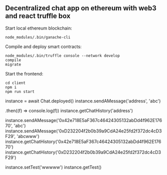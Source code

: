 ## Decentralized chat app on ethereum with web3 and react truffle box
Start local ethereum blockchain:
```
node_modules/.bin/ganache-cli
```
Compile and deploy smart contracts:
```
node_modules/.bin/truffle console --network develop
compile
migrate
```
Start the frontend:
```
cd client
npm i
npm run start
```


instance = await Chat.deployed()
instance.sendAMessage('address', 'abc')

.then((f) => console.log(f))
instance.getChatHistory('address')

instance.sendAMessage('0x42e718E5aF367c46424305132abDd4f962E17670', 'abc')
instance.sendAMessage('0xD232204f2b0b39a9CdA24e25fd2f372dc4cD3F29', 'abcwww')
instance.getChatHistory('0x42e718E5aF367c46424305132abDd4f962E17670')
instance.getChatHistory('0xD232204f2b0b39a9CdA24e25fd2f372dc4cD3F29')


instance.setTest('wwwww')
instance.getTest()